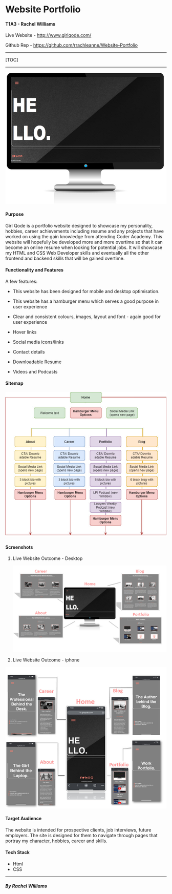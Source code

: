 # Website Portfolio

#### T1A3 - Rachel Williams

Live Website - http://www.girlqode.com/

Github Rep - https://github.com/rrachleanne/Website-Portfolio

------



[TOC]

------

![](https://github.com/rrachleanne/Website-Portfolio/blob/master/docs/computer.jpg?raw=true)



#### Purpose

Girl Qode is a portfolio website designed to showcase my personality, hobbies, career achievements including resume and any projects that have worked on using the gain knowledge from attending Coder Academy. This website will hopefully be developed more and more overtime so that it can become an online resume when looking for potential jobs. It will showcase my HTML and CSS Web Developer skills and eventually all the other frontend and backend skills that will be gained overtime. 

#### Functionality and Features

 A few features:

- This website has been designed for mobile and desktop optimisation.

-  This website has a hamburger menu which serves a good purpose in user experience
- Clear and consistent colours, images, layout and font - again good for user experience
- Hover links
- Social media icons/links
- Contact details
- Downloadable Resume
- Videos and Podcasts

#### Sitemap

![](https://github.com/rrachleanne/Website-Portfolio/blob/master/docs/Site%20map.jpg?raw=true)

#### Screenshots



1. Live Website Outcome - Desktop

   ![](https://github.com/rrachleanne/Website-Portfolio/blob/master/docs/allscreensdesktop.jpg?raw=true)

2. Live Website Outcome - iphone

![](https://github.com/rrachleanne/Website-Portfolio/blob/master/docs/allscreensmobile.jpg?raw=true)

#### Target Audience

The website is intended for prospective clients, job interviews, future employers. The site is designed for them to navigate through pages that portray my character, hobbies, career and skills. 

#### Tech Stack

- Html
- CSS

------



##### *By Rachel Williams*